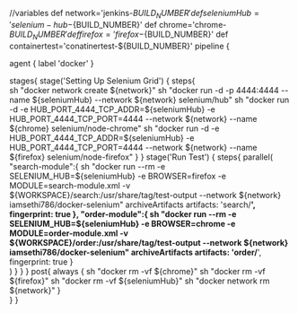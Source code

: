 //variables
def network='jenkins-${BUILD_NUMBER}'
def seleniumHub='selenium-hub-${BUILD_NUMBER}'
def chrome='chrome-${BUILD_NUMBER}'
def firefox='firefox-${BUILD_NUMBER}'
def containertest='conatinertest-${BUILD_NUMBER}'
pipeline {
  
   agent { label 'docker' }

   stages{
      stage('Setting Up Selenium Grid') {
         steps{        
            sh "docker network create ${network}"
            sh "docker run -d -p 4444:4444 --name ${seleniumHub} --network ${network} selenium/hub"
            sh "docker run -d -e HUB_PORT_4444_TCP_ADDR=${seleniumHub} -e HUB_PORT_4444_TCP_PORT=4444 --network ${network} --name ${chrome} selenium/node-chrome"
            sh "docker run -d -e HUB_PORT_4444_TCP_ADDR=${seleniumHub} -e HUB_PORT_4444_TCP_PORT=4444 --network ${network} --name ${firefox} selenium/node-firefox"
         }
      }
      stage('Run Test') {
         steps{
            parallel(
               "search-module":{
                  sh "docker run --rm -e SELENIUM_HUB=${seleniumHub} -e BROWSER=firefox -e MODULE=search-module.xml -v ${WORKSPACE}/search:/usr/share/tag/test-output --network ${network} iamsethi786/docker-selenium"
                  archiveArtifacts artifacts: 'search/**', fingerprint: true
               },
               "order-module":{
                  sh "docker run --rm -e SELENIUM_HUB=${seleniumHub} -e BROWSER=chrome -e MODULE=order-module.xml -v ${WORKSPACE}/order:/usr/share/tag/test-output  --network ${network} iamsethi786/docker-selenium"
                  archiveArtifacts artifacts: 'order/**', fingerprint: true
               }               
            ) 
         }
      }
    }
    post{
      always {
         sh "docker rm -vf ${chrome}"
         sh "docker rm -vf ${firefox}"
         sh "docker rm -vf ${seleniumHub}"
         sh "docker network rm ${network}"
      }   
   }
}
